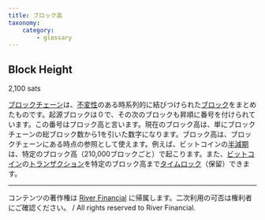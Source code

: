 ```yaml
---
title: ブロック高
taxonomy:
    category:
        - glossary
---
```


## Block Height
2,100 sats

[ブロックチェーン](http://lostinbitcoin.jp.testrs.jp/staging/glossary/blockchain/)は、[不変性](http://lostinbitcoin.jp.testrs.jp/staging/glossary/immutability/)のある時系列的に結びつけられた[ブロック](http://lostinbitcoin.jp.testrs.jp/staging/glossary/block/)をまとめたものです。起源ブロックは０で、その次のブロックも昇順に番号を付けられています。この番号はブロック高と言います。現在のブロック高は、単にブロックチェーンの総ブロック数から1を引いた数字になります。ブロック高は、ブロックチェーンにある時点の参照として使えます。例えば、ビットコインの[半減期](http://lostinbitcoin.jp.testrs.jp/staging/glossary/halving/)は、特定のブロック高（210,000ブロックごと）で起こります。また、[ビットコイン](http://lostinbitcoin.jp.testrs.jp/staging/glossary/bitcoin/)の[トランザクション](http://lostinbitcoin.jp.testrs.jp/staging/glossary/transaction/)を特定のブロック高まで[タイムロック](http://lostinbitcoin.jp.testrs.jp/staging/glossary/timelock/)（保留）できます。

---
コンテンツの著作権は [River Financial](https://river.com/) に帰属します。二次利用の可否は権利者にご確認ください。 / All rights reserved to River Financial.
